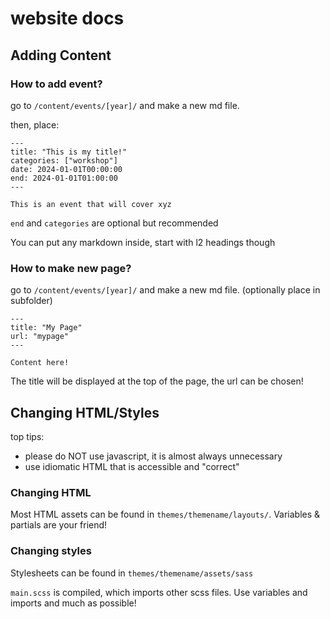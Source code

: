 # website docs 


## Adding Content
### How to add event?

go to `/content/events/[year]/` and make a new md file.

then, place:

```
---
title: "This is my title!"
categories: ["workshop"]
date: 2024-01-01T00:00:00
end: 2024-01-01T01:00:00
---

This is an event that will cover xyz
```

`end` and `categories` are optional but recommended

You can put any markdown inside, start with l2 headings though


### How to make new page?

go to `/content/events/[year]/` and make a new md file. (optionally place in subfolder)

```
---
title: "My Page"
url: "mypage"
---

Content here!

```

The title will be displayed at the top of the page, the url can be chosen!


## Changing HTML/Styles

top tips:
* please do NOT use javascript, it is almost always unnecessary
* use idiomatic HTML that is accessible and "correct"

### Changing HTML

Most HTML assets can be found in `themes/themename/layouts/`. Variables & partials are your friend!

### Changing styles

Stylesheets can be found in `themes/themename/assets/sass`

`main.scss` is compiled, which imports other scss files. Use variables and imports and much as possible!